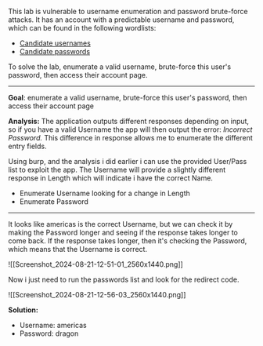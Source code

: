 This lab is vulnerable to username enumeration and password brute-force attacks. It has an account with a predictable username and password, which can be found in the following wordlists:

- [Candidate usernames](https://portswigger.net/web-security/authentication/auth-lab-usernames)
- [Candidate passwords](https://portswigger.net/web-security/authentication/auth-lab-passwords)

To solve the lab, enumerate a valid username, brute-force this user's password, then access their account page.

---

**Goal**: enumerate a valid username, brute-force this user's password, then access their account page

**Analysis:** The application outputs different responses depending on input, so if you have a valid Username the app will then output the error: _Incorrect Password._ This difference in response allows me to enumerate the different entry fields.

Using burp, and the analysis i did earlier i can use the provided User/Pass list to exploit the app. The Username will provide a slightly different response in Length which will indicate i have the correct Name.

- Enumerate Username looking for a change in Length
- Enumerate Password

---

It looks like americas is the correct Username, but we can check it by making the Password longer and seeing if the response takes longer to come back. If the response takes longer, then it's checking the Password, which means that the Username is correct.

![[Screenshot_2024-08-21-12-51-01_2560x1440.png]]

Now i just need to run the passwords list and look for the redirect code.

![[Screenshot_2024-08-21-12-56-03_2560x1440.png]]

**Solution:** 
- Username: americas
- Password: dragon

